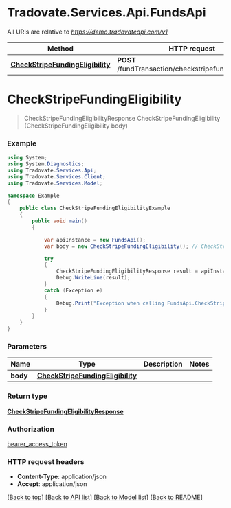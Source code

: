 # Tradovate.Services.Api.FundsApi

All URIs are relative to *https://demo.tradovateapi.com/v1*

Method | HTTP request | Description
------------- | ------------- | -------------
[**CheckStripeFundingEligibility**](FundsApi.md#checkstripefundingeligibility) | **POST** /fundTransaction/checkstripefundingeligibility | 

<a name="checkstripefundingeligibility"></a>
# **CheckStripeFundingEligibility**
> CheckStripeFundingEligibilityResponse CheckStripeFundingEligibility (CheckStripeFundingEligibility body)



### Example
```csharp
using System;
using System.Diagnostics;
using Tradovate.Services.Api;
using Tradovate.Services.Client;
using Tradovate.Services.Model;

namespace Example
{
    public class CheckStripeFundingEligibilityExample
    {
        public void main()
        {

            var apiInstance = new FundsApi();
            var body = new CheckStripeFundingEligibility(); // CheckStripeFundingEligibility | 

            try
            {
                CheckStripeFundingEligibilityResponse result = apiInstance.CheckStripeFundingEligibility(body);
                Debug.WriteLine(result);
            }
            catch (Exception e)
            {
                Debug.Print("Exception when calling FundsApi.CheckStripeFundingEligibility: " + e.Message );
            }
        }
    }
}
```

### Parameters

Name | Type | Description  | Notes
------------- | ------------- | ------------- | -------------
 **body** | [**CheckStripeFundingEligibility**](CheckStripeFundingEligibility.md)|  | 

### Return type

[**CheckStripeFundingEligibilityResponse**](CheckStripeFundingEligibilityResponse.md)

### Authorization

[bearer_access_token](../README.md#bearer_access_token)

### HTTP request headers

 - **Content-Type**: application/json
 - **Accept**: application/json

[[Back to top]](#) [[Back to API list]](../README.md#documentation-for-api-endpoints) [[Back to Model list]](../README.md#documentation-for-models) [[Back to README]](../README.md)
